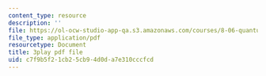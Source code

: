 ```yaml
---
content_type: resource
description: ''
file: https://ol-ocw-studio-app-qa.s3.amazonaws.com/courses/8-06-quantum-physics-iii-spring-2018/c7f9b5f21cb25cb94d0da7e310cccfcd_KbAgNwrpUTw.pdf
file_type: application/pdf
resourcetype: Document
title: 3play pdf file
uid: c7f9b5f2-1cb2-5cb9-4d0d-a7e310cccfcd
---
```

